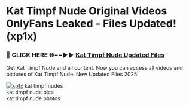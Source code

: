 # Kat Timpf Nude Original Videos 0nlyFans Leaked - Files Updated! (xp1x)

<h3>🔴 CLICK HERE 🌐==►► <a href="https://tinyurl.com/yrmya6cz" rel="nofollow">Kat Timpf Nude Updated Files</a></h3>

Get Kat Timpf Nude and all content. Now you can access all videos and pictures of Kat Timpf Nude. New Updated Files 2025!

[![xp1x](https://i.imgur.com/FMdXYCs.gif)](https://tinyurl.com/yrmya6cz)
kat timpf nudes<br>
kat timpf nude pics<br>
kat timpf nude photos